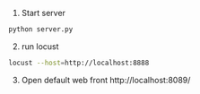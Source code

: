 1. Start server
```bash
python server.py
```

2. run locust
```bash
locust --host=http://localhost:8888
```

3. Open default web front
http://localhost:8089/
